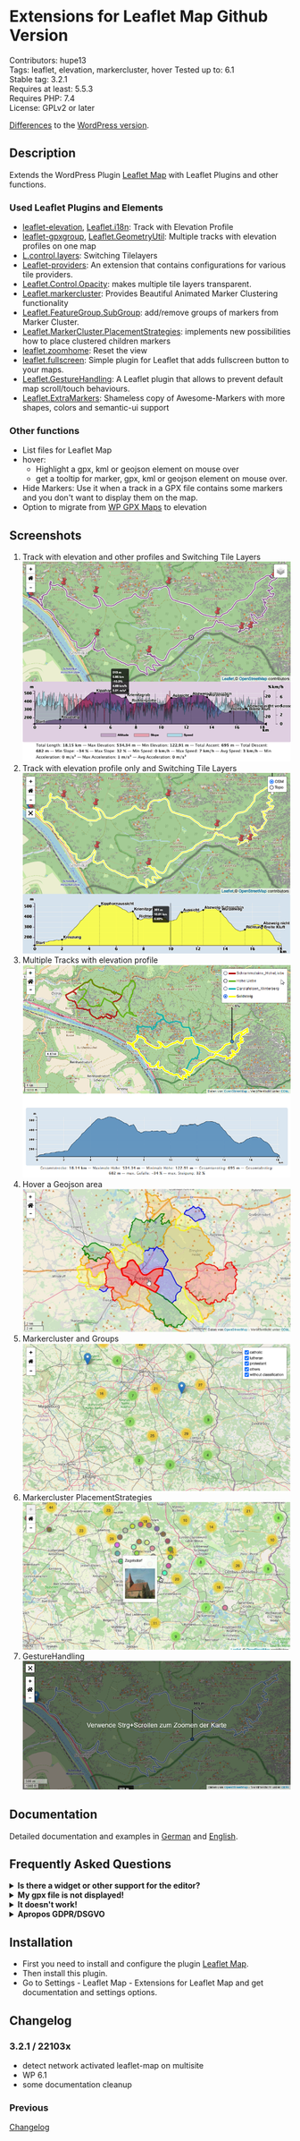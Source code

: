 # Extensions for Leaflet Map Github Version

Contributors: hupe13    
Tags: leaflet, elevation, markercluster, hover
Tested up to: 6.1  
Stable tag: 3.2.1  
Requires at least: 5.5.3     
Requires PHP: 7.4     
License: GPLv2 or later  

[Differences](changes.md) to the <a href="https://wordpress.org/plugins/extensions-leaflet-map/">WordPress version</a>.

## Description

Extends the WordPress Plugin <a href="https://wordpress.org/plugins/leaflet-map/">Leaflet Map</a> with Leaflet Plugins and other functions.

### Used Leaflet Plugins and Elements

*   [leaflet-elevation](https://github.com/Raruto/leaflet-elevation), [Leaflet.i18n](https://github.com/yohanboniface/Leaflet.i18n): Track with Elevation Profile
*   [leaflet-gpxgroup](https://github.com/Raruto/leaflet-elevation/blob/master/libs/leaflet-gpxgroup.js), [Leaflet.GeometryUtil](https://github.com/makinacorpus/Leaflet.GeometryUtil): Multiple tracks with elevation profiles on one map
*   [L.control.layers](https://leafletjs.com/examples/layers-control/): Switching Tilelayers
*   [Leaflet-providers](https://github.com/leaflet-extras/leaflet-providers): An extension that contains configurations for various tile providers.
*   [Leaflet.Control.Opacity](https://github.com/dayjournal/Leaflet.Control.Opacity): makes multiple tile layers transparent.
*   [Leaflet.markercluster](https://github.com/Leaflet/Leaflet.markercluster): Provides Beautiful Animated Marker Clustering functionality
*   [Leaflet.FeatureGroup.SubGroup](https://github.com/ghybs/Leaflet.FeatureGroup.SubGroup): add/remove groups of markers from Marker Cluster.
*   [Leaflet.MarkerCluster.PlacementStrategies](https://github.com/adammertel/Leaflet.MarkerCluster.PlacementStrategies): implements new possibilities how to place clustered children markers
*   [leaflet.zoomhome](https://github.com/torfsen/leaflet.zoomhome): Reset the view
*   [leaflet.fullscreen](https://github.com/brunob/leaflet.fullscreen): Simple plugin for Leaflet that adds fullscreen button to your maps.
*   [Leaflet.GestureHandling](https://github.com/Raruto/leaflet-gesture-handling): A Leaflet plugin that allows to prevent default map scroll/touch behaviours.
*   [Leaflet.ExtraMarkers](https://github.com/coryasilva/Leaflet.ExtraMarkers): Shameless copy of Awesome-Markers with more shapes, colors and semantic-ui support

### Other functions

*  List files for Leaflet Map
*  hover:
     * Highlight a gpx, kml or geojson element on mouse over
     * get a tooltip for marker, gpx, kml or geojson element on mouse over.
*   Hide Markers: Use it when a track in a GPX file contains some markers and you don't want to display them on the map.
*   Option to migrate from [WP GPX Maps](https://wordpress.org/plugins/wp-gpx-maps/) to elevation

## Screenshots

1. Track with elevation and other profiles and Switching Tile Layers<br>![Track with elevation profile](.wordpress-org/screenshot-1.png)
2. Track with elevation profile only and Switching Tile Layers<br>![Track with elevation profile](.wordpress-org/screenshot-2.png)
3. Multiple Tracks with elevation profile<br>![Multiple Tracks with elevation profile](.wordpress-org/screenshot-3.png)
4. Hover a Geojson area <br>![Hover a Geojson area](.wordpress-org/screenshot-4.png)
5. Markercluster and Groups <br>![Markercluster](.wordpress-org/screenshot-5.png)
6. Markercluster PlacementStrategies <br>![PlacementStrategies](.wordpress-org/screenshot-6.png)
7. GestureHandling <br>![GestureHandling](.wordpress-org/screenshot-7.png)

## Documentation

Detailed documentation and examples in <a href="https://leafext.de/">German</a> and <a href="https://leafext.de/en/">English</a>.

## Frequently Asked Questions

<p>
<details>
<summary>
<b>Is there a widget or other support for the editor?</b>
</summary>

* Unfortunately both plugins - Leaflet Map and Extensions for Leaflet Map - only work with shortcodes.
* If you have any questions please ask in the [forum](https://wordpress.org/support/plugin/extensions-leaflet-map/).
</details>

<details>
<summary>
<b>My gpx file is not displayed!</b>
</summary>

* Is the URL correct?
* Does the webserver return the correct mime type (application/gpx+xml)?
Put in your `.htaccess`:
```
AddType application/gpx+xml gpx
RewriteRule .*\.gpx$ - [L,T=application/gpx+xml]
```
</details>

<details>
<summary>
<b>It doesn't work!</b>
</summary>

* Are you using any caching plugin? Try to exclude the js files of both plugins from caching.
* Are you using any plugin to comply with the GDPR/DSGVO? There might be a problem with that.
* Please ask in the [forum](https://wordpress.org/support/plugin/extensions-leaflet-map/)!
</details>

<details>
<summary>
<b>Apropos GDPR/DSGVO</b>
</summary>

* If you need a plugin for this try [DSGVO/GDPR Snippet for Extensions for Leaflet Map](https://github.com/hupe13/extensions-leaflet-map-dsgvo).
</details>
</p>

## Installation

* First you need to install and configure the plugin <a href="https://wordpress.org/plugins/leaflet-map/">Leaflet Map</a>.
* Then install this plugin.
* Go to Settings - Leaflet Map - Extensions for Leaflet Map and get documentation and settings options.

## Changelog

### 3.2.1 / 22103x

* detect network activated leaflet-map on multisite
* WP 6.1
* some documentation cleanup

### Previous

[Changelog](CHANGELOG.md)
